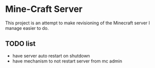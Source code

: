 Mine-Craft Server
=================

This project is an attempt to make revisioning of the Minecraft server I manage easier to do.

TODO list
---------
- have server auto restart on shutdown
- have mechanism to not restart server from mc admin
